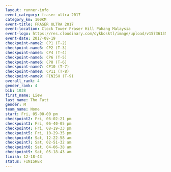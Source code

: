 ```yaml
---
layout: runner-info 
event_category: fraser-ultra-2017 
category_km: 100KM 
event-title: FRASER ULTRA 2017 
event-location: Clock Tower Fraser Hill Pahang Malaysia 
event-logo: https://res.cloudinary.com/dykbosktl/image/upload/v1573613535/Logo/logo_mfst7w.jpg 
event-date: 2017-08-19 
checkpoint-name2: CP1 (T-2) 
checkpoint-name3: CP2 (T-3) 
checkpoint-name4: CP4 (T-4) 
checkpoint-name5: CP6 (T-5) 
checkpoint-name6: CP8 (T-6) 
checkpoint-name7: CP10 (T-7) 
checkpoint-name8: CP11 (T-8) 
checkpoint-name9: FINISH (T-9) 
overall_rank: 4
gender_rank: 4
bib: 1038
first_name: Liew
last_name: Tho Fatt
gender: M
team_name: None
start: Fri, 05-00-00 pm
checkpoint2: Fri, 06-02-21 pm
checkpoint3: Fri, 06-40-05 pm
checkpoint4: Fri, 08-19-33 pm
checkpoint5: Fri, 10-29-35 pm
checkpoint6: Sat, 12-22-58 am
checkpoint7: Sat, 02-51-32 am
checkpoint8: Sat, 04-06-38 am
checkpoint9: Sat, 05-18-43 am
finish: 12-18-43
status: FINISHER
---
```

